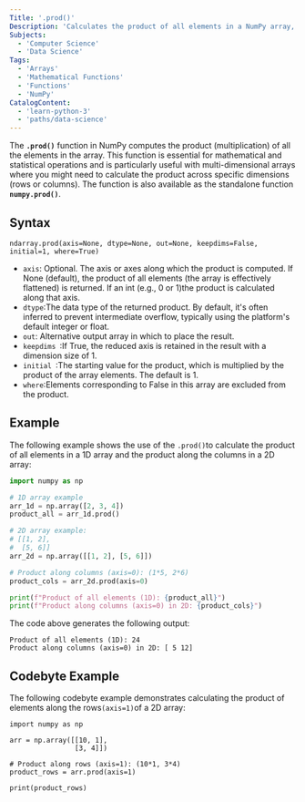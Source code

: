 ```yaml
---
Title: '.prod()'
Description: 'Calculates the product of all elements in a NumPy array, optionally along a specified axis.'
Subjects:
  - 'Computer Science'
  - 'Data Science'
Tags:
  - 'Arrays'
  - 'Mathematical Functions'
  - 'Functions'
  - 'NumPy'
CatalogContent:
  - 'learn-python-3'
  - 'paths/data-science'
---
```


The **`.prod()`** function in NumPy computes the product (multiplication) of all the elements in the array. This function is essential for mathematical and statistical operations and is particularly useful with multi-dimensional arrays where you might need to calculate the product across specific dimensions (rows or columns). The function is also available as the standalone function **`numpy.prod()`**.
## Syntax

```psuedo
ndarray.prod(axis=None, dtype=None, out=None, keepdims=False, initial=1, where=True)
```

- `axis`: Optional. The axis or axes along which the product is computed.
        If None (default), the product of all elements (the array is effectively flattened) is returned.
        If an int (e.g., 0 or 1)the product is calculated along that axis.
- `dtype`:The data type of the returned product. By default, it's often inferred to prevent intermediate overflow, typically using the platform's default integer or float.
- `out`: Alternative output array in which to place the result.
- `keepdims `:If True, the reduced axis is retained in the result with a dimension size of 1.
- `initial `:The starting value for the product, which is multiplied by the product of the array elements. The default is 1.
- `where`:Elements corresponding to False in this array are excluded from the product.

## Example

The following example shows the use of the `.prod()`to calculate the product of all elements in a 1D array and the product along the columns in a 2D array:


```py
import numpy as np

# 1D array example
arr_1d = np.array([2, 3, 4])
product_all = arr_1d.prod()

# 2D array example: 
# [[1, 2],
#  [5, 6]]
arr_2d = np.array([[1, 2], [5, 6]])

# Product along columns (axis=0): (1*5, 2*6)
product_cols = arr_2d.prod(axis=0)

print(f"Product of all elements (1D): {product_all}")
print(f"Product along columns (axis=0) in 2D: {product_cols}")
```

The code above generates the following output:

```shell
Product of all elements (1D): 24
Product along columns (axis=0) in 2D: [ 5 12]
```

## Codebyte Example
The following codebyte example demonstrates calculating the product of elements along the rows`(axis=1)`of a 2D array:

```codebyte/python
import numpy as np

arr = np.array([[10, 1], 
                [3, 4]])

# Product along rows (axis=1): (10*1, 3*4)
product_rows = arr.prod(axis=1)

print(product_rows)
```
